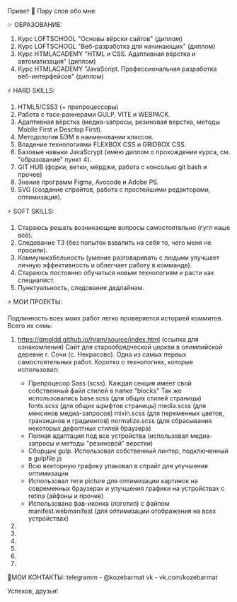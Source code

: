 Привет 👋 Пару слов обо мне:

✨ ОБРАЗОВАНИЕ:
1. Курс LOFTSCHOOL "Основы вёрски сайтов" (диплом)
2. Курс LOFTSCHOOL "Веб-разработка для начинающих" (диплом)
3. Курс HTMLACADEMY "HTML и CSS. Адаптивная вёрстка и автоматизация" (диплом)
4. Курс HTMLACADEMY "JavaScript. Профессиональная разработка веб-интерфейсов" (диплом)


⚡ HARD SKILLS:
1. HTML5/CSS3 (+ препроцессоры)
2. Работа с таск-раннерами GULP, VITE и WEBPACK.
3. Адаптивная вёрстка (медиа-запросы, резиновая верстка, методы Mobile First и Desctop First).
4. Методология БЭМ в наименовании классов.
5. Владение технологиями FLEXBOX CSS и GRIDBOX CSS.
6. Базовые навыки JavaScrypt (имею диплом о прохождении курса, см. "образование" пункт 4).
7. GIT HUB (форки, ветки, мёрджи, работа с консолью git bash и прочее)
8. Знание программ Figma, Avocode и Adobe PS.
9. SVG (создание спрайтов, работа с простейшими редакторами, оптимизация).
 

⚡ SOFT SKILLS:
1. Стараюсь решать возникающие вопросы самостоятельно (гугл наше всё).
2. Следование ТЗ (без попыток взвалить на себя то, чего меня не просили).
3. Коммуникабельность (умение разговаривать с людьми улучшает личную эффективность и облегчает работу в комманде).
4. Стараюсь постоянно обучаться новым технологиям и расти как специалист.
5. Пунктуальность, следование дедлайнам.

⚡ МОИ ПРОЕКТЫ:

Подлинность всех моих работ легко проверяется историей коммитов. Всего их семь:

1.  https://dmoldd.github.io/hram/source/index.html (ссылка для ознакомления)
   Сайт для старообрядческой церкви в олимпийской деревне г. Сочи (с. Некрасово).
   Одна из самых первых самостоятельных работ.
   Коротко о технологиях, которые использовал:
    
    - Препроцесор Sass (scss). Каждая секция имеет свой собственный файл стилей в папке "blocks"
      Так же использовались base.scss (для общих стилей страницы)
      fonts.scss (для общих шрифтов страницы)
      media.scss (для миксинов медиа-запросов)
      mixin.scss (для переменных цветов, транзишнов и градиентов)
      normalize.scss (для сбрасывания некоторых дефолтных стилей браузера)
    - Полная адаптация под все устройства (использовал медиа-запросы и методы "резиновой" верстки)
    - Сборщик gulp. Использовал собственный линтер, подключенный в gulpfile.js
    - Всю векторную графику упаковал в спрайт для улучшения оптимизации
    - Использовал теги picture для оптимизации картинок на современных браузерах и улучшения графики на устройствах с retina (айфоны и прочее)
    - Использована фав-иконка (логотип) с файлом manifest.webmanifest (для оптимизации отображения на всех устройствах)
3.
4.
5.
6.
7.
8.


💬МОИ КОНТАКТЫ:
telegramm - @kozebarmat
vk - vk.com/kozebarmat

Успехов, друзья!
